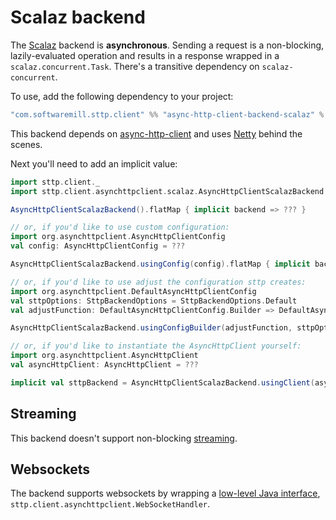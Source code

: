 # Scalaz backend

The [Scalaz](https://github.com/scalaz/scalaz) backend is **asynchronous**. Sending a request is a non-blocking, lazily-evaluated operation and results in a response wrapped in a `scalaz.concurrent.Task`. There's a transitive dependency on `scalaz-concurrent`.

To use, add the following dependency to your project:

```scala
"com.softwaremill.sttp.client" %% "async-http-client-backend-scalaz" % "2.2.1"
```
           
This backend depends on [async-http-client](https://github.com/AsyncHttpClient/async-http-client) and uses [Netty](http://netty.io) behind the scenes.

Next you'll need to add an implicit value:

```scala
import sttp.client._
import sttp.client.asynchttpclient.scalaz.AsyncHttpClientScalazBackend

AsyncHttpClientScalazBackend().flatMap { implicit backend => ??? }

// or, if you'd like to use custom configuration:
import org.asynchttpclient.AsyncHttpClientConfig
val config: AsyncHttpClientConfig = ???

AsyncHttpClientScalazBackend.usingConfig(config).flatMap { implicit backend => ??? }

// or, if you'd like to use adjust the configuration sttp creates:
import org.asynchttpclient.DefaultAsyncHttpClientConfig
val sttpOptions: SttpBackendOptions = SttpBackendOptions.Default  
val adjustFunction: DefaultAsyncHttpClientConfig.Builder => DefaultAsyncHttpClientConfig.Builder = ???

AsyncHttpClientScalazBackend.usingConfigBuilder(adjustFunction, sttpOptions).flatMap { implicit backend => ??? }

// or, if you'd like to instantiate the AsyncHttpClient yourself:
import org.asynchttpclient.AsyncHttpClient
val asyncHttpClient: AsyncHttpClient = ???

implicit val sttpBackend = AsyncHttpClientScalazBackend.usingClient(asyncHttpClient)
```

## Streaming

This backend doesn't support non-blocking [streaming](../requests/streaming.md).

## Websockets

The backend supports websockets by wrapping a [low-level Java interface](../websockets.md), `sttp.client.asynchttpclient.WebSocketHandler`.
